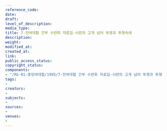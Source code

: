 ```yaml
---
reference_code: 
date: 
draft: 
level_of_description: 
media_type: 
title: 7-전여대협 간부 수련회 자료집-시련의 고개 넘어 투쟁과 투쟁속에
description: 
weight: 
modified_at: 
created_at: 
link: 
public_access_status: 
copyright_status: 
components:
- "/RG-01-중앙여대협/1995/7-전여대협 간부 수련회 자료집-시련의 고개 넘어 투쟁과 투쟁속에.pdf"
tags:
- 
creators:
- 
subjects:
- 
sources:
- 
venues:
- 
---
```

